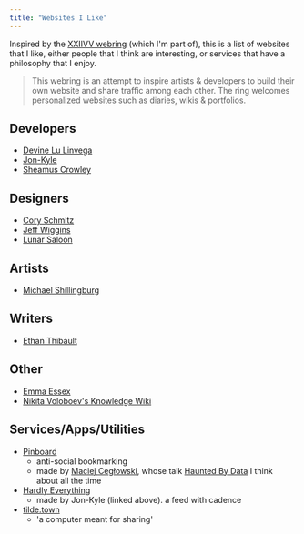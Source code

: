 ```yaml
---
title: "Websites I Like"
---
```


Inspired by the [XXIIVV webring](https://webring.xxiivv.com/) (which I'm part of), this is a list of websites that I like, either people that I think are interesting, or services that have a philosophy that I enjoy.

> This webring is an attempt to inspire artists & developers to build their own website and share traffic among each other. The ring welcomes personalized websites such as diaries, wikis & portfolios.

## Developers
- [Devine Lu Linvega](https://wiki.xxiivv.com/)
- [Jon-Kyle](https://jon-kyle.com/)
- [Sheamus Crowley](https://yourfriend.sheam.us/)

## Designers
- [Cory Schmitz](https://coryschmitz.com/)
- [Jeff Wiggins](https://jeffwiggins.co/)
- [Lunar Saloon](http://lunarsaloon.com/)

## Artists
- [Michael Shillingburg](http://shilly.co/)

## Writers
- [Ethan Thibault](https://ethanthibault.com/)

## Other
- [Emma Essex](http://heckscaper.com/main.html)
- [Nikita Voloboev's Knowledge Wiki](https://wiki.nikitavoloboev.xyz/)

## Services/Apps/Utilities
- [Pinboard](https://pinboard.in/)
  - anti-social bookmarking
  - made by [Maciej Cegłowski](http://idlewords.com/about.htm), whose talk [Haunted By Data](http://idlewords.com/talks/haunted_by_data.htm) I think about all the time
- [Hardly Everything](https://hardlyeverything.com/)
  - made by Jon-Kyle (linked above). a feed with cadence
- [tilde.town](http://tilde.town/)
  - 'a computer meant for sharing'